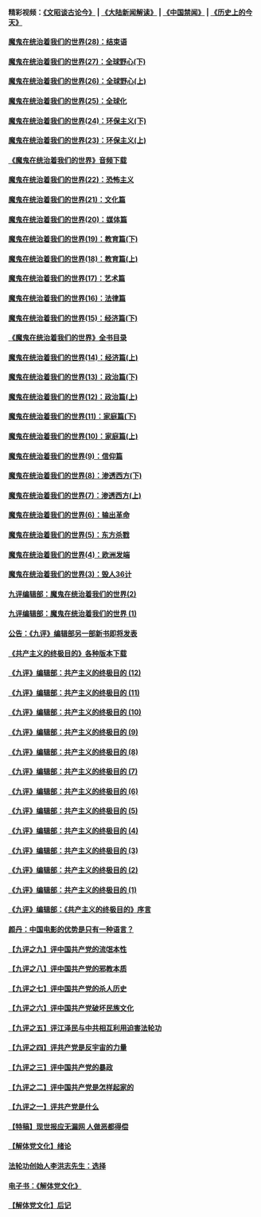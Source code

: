 #### 精彩视频：[《文昭谈古论今》](https://github.com/gfw-breaker/wenzhao/blob/master/README.md?t=01042130) | [《大陆新闻解读》](https://github.com/gfw-breaker/ntdtv-comedy/blob/master/README.md?t=01042130) | [《中国禁闻》](https://github.com/gfw-breaker/ntdtv-news/blob/master/README.md?t=01042130) | [《历史上的今天》](https://github.com/gfw-breaker/today-in-history/blob/master/README.md?t=01042130) 

#### [魔鬼在统治着我们的世界(28)：结束语](../pages/nsc422/n10936246.md?t=01042130) 

#### [魔鬼在统治着我们的世界(27)：全球野心(下)](../pages/nsc422/n10928319.md?t=01042130) 

#### [魔鬼在统治着我们的世界(26)：全球野心(上)](../pages/nsc422/n10900318.md?t=01042130) 

#### [魔鬼在统治着我们的世界(25)：全球化](../pages/nsc422/n10788205.md?t=01042130) 

#### [魔鬼在统治着我们的世界(24)：环保主义(下)](../pages/nsc422/n10695307.md?t=01042130) 

#### [魔鬼在统治着我们的世界(23)：环保主义(上)](../pages/nsc422/n10688613.md?t=01042130) 

#### [《魔鬼在统治着我们的世界》音频下载](../pages/nsc422/n10635553.md?t=01042130) 

#### [魔鬼在统治着我们的世界(22)：恐怖主义](../pages/nsc422/n10614727.md?t=01042130) 

#### [魔鬼在统治着我们的世界(21)：文化篇](../pages/nsc422/n10597706.md?t=01042130) 

#### [魔鬼在统治着我们的世界(20)：媒体篇](../pages/nsc422/n10586579.md?t=01042130) 

#### [魔鬼在统治着我们的世界(19)：教育篇(下)](../pages/nsc422/n10564808.md?t=01042130) 

#### [魔鬼在统治着我们的世界(18)：教育篇(上)](../pages/nsc422/n10526970.md?t=01042130) 

#### [魔鬼在统治着我们的世界(17)：艺术篇](../pages/nsc422/n10499093.md?t=01042130) 

#### [魔鬼在统治着我们的世界(16)：法律篇](../pages/nsc422/n10485969.md?t=01042130) 

#### [魔鬼在统治着我们的世界(15)：经济篇(下)](../pages/nsc422/n10469975.md?t=01042130) 

#### [《魔鬼在统治着我们的世界》全书目录](../pages/nsc422/n10464261.md?t=01042130) 

#### [魔鬼在统治着我们的世界(14)：经济篇(上)](../pages/nsc422/n10457370.md?t=01042130) 

#### [魔鬼在统治着我们的世界(13)：政治篇(下)](../pages/nsc422/n10448270.md?t=01042130) 

#### [魔鬼在统治着我们的世界(12)：政治篇(上)](../pages/nsc422/n10444576.md?t=01042130) 

#### [魔鬼在统治着我们的世界(11)：家庭篇(下)](../pages/nsc422/n10440961.md?t=01042130) 

#### [魔鬼在统治着我们的世界(10)：家庭篇(上)](../pages/nsc422/n10435448.md?t=01042130) 

#### [魔鬼在统治着我们的世界(9)：信仰篇](../pages/nsc422/n10432159.md?t=01042130) 

#### [魔鬼在统治着我们的世界(8)：渗透西方(下)](../pages/nsc422/n10429603.md?t=01042130) 

#### [魔鬼在统治着我们的世界(7)：渗透西方(上)](../pages/nsc422/n10426013.md?t=01042130) 

#### [魔鬼在统治着我们的世界(6)：输出革命](../pages/nsc422/n10421536.md?t=01042130) 

#### [魔鬼在统治着我们的世界(5)：东方杀戮](../pages/nsc422/n10417707.md?t=01042130) 

#### [魔鬼在统治着我们的世界(4)：欧洲发端](../pages/nsc422/n10414890.md?t=01042130) 

#### [魔鬼在统治着我们的世界(3)：毁人36计](../pages/nsc422/n10411583.md?t=01042130) 

#### [九评编辑部：魔鬼在统治着我们的世界(2)](../pages/nsc422/n10410036.md?t=01042130) 

#### [九评编辑部：魔鬼在统治着我们的世界 (1)](../pages/nsc422/n10406825.md?t=01042130) 

#### [公告：《九评》编辑部另一部新书即将发表](../pages/nsc422/n10405104.md?t=01042130) 

#### [《共产主义的终极目的》各种版本下载](../pages/nsc422/n10022138.md?t=01042130) 

#### [《九评》编辑部：共产主义的终极目的 (12)](../pages/nsc422/n9933272.md?t=01042130) 

#### [《九评》编辑部：共产主义的终极目的 (11)](../pages/nsc422/n9924973.md?t=01042130) 

#### [《九评》编辑部：共产主义的终极目的 (10)](../pages/nsc422/n9920883.md?t=01042130) 

#### [《九评》编辑部：共产主义的终极目的 (9)](../pages/nsc422/n9916363.md?t=01042130) 

#### [《九评》编辑部：共产主义的终极目的 (8)](../pages/nsc422/n9912488.md?t=01042130) 

#### [《九评》编辑部：共产主义的终极目的 (7)](../pages/nsc422/n9901176.md?t=01042130) 

#### [《九评》编辑部：共产主义的终极目的 (6)](../pages/nsc422/n9899359.md?t=01042130) 

#### [《九评》编辑部：共产主义的终极目的 (5)](../pages/nsc422/n9893174.md?t=01042130) 

#### [《九评》编辑部：共产主义的终极目的 (4)](../pages/nsc422/n9891246.md?t=01042130) 

#### [《九评》编辑部：共产主义的终极目的 (3)](../pages/nsc422/n9879879.md?t=01042130) 

#### [《九评》编辑部：共产主义的终极目的 (2)](../pages/nsc422/n9876205.md?t=01042130) 

#### [《九评》编辑部：共产主义的终极目的 (1)](../pages/nsc422/n9865857.md?t=01042130) 

#### [《九评》编辑部：《共产主义的终极目的》序言](../pages/nsc422/n9862666.md?t=01042130) 

#### [颜丹：中国电影的优势是只有一种语言？](../pages/nsc422/n9583062.md?t=01042130) 

#### [【九评之九】评中国共产党的流氓本性](../pages/nsc422/n737542.md?t=01042130) 

#### [【九评之八】评中国共产党的邪教本质](../pages/nsc422/n735942.md?t=01042130) 

#### [【九评之七】评中国共产党的杀人历史](../pages/nsc422/n733806.md?t=01042130) 

#### [【九评之六】评中国共产党破坏民族文化](../pages/nsc422/n731667.md?t=01042130) 

#### [【九评之五】评江泽民与中共相互利用迫害法轮功](../pages/nsc422/n730058.md?t=01042130) 

#### [【九评之四】评共产党是反宇宙的力量](../pages/nsc422/n727814.md?t=01042130) 

#### [【九评之三】评中国共产党的暴政](../pages/nsc422/n725597.md?t=01042130) 

#### [【九评之二】评中国共产党是怎样起家的](../pages/nsc422/n723946.md?t=01042130) 

#### [【九评之一】评共产党是什么](../pages/nsc422/n722529.md?t=01042130) 

#### [【特稿】现世报应无漏网 人做恶都得偿](../pages/nsc422/n4215167.md?t=01042130) 

#### [【解体党文化】绪论](../pages/nsc422/n1449356.md?t=01042130) 

#### [法轮功创始人李洪志先生：选择](../pages/nsc422/n3580738.md?t=01042130) 

#### [电子书：《解体党文化》](../pages/nsc422/n1573484.md?t=01042130) 

#### [【解体党文化】后记](../pages/nsc422/n1531999.md?t=01042130) 


